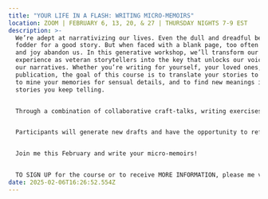 ```yaml
---
title: "YOUR LIFE IN A FLASH: WRITING MICRO-MEMOIRS"
location: ZOOM | FEBRUARY 6, 13, 20, & 27 | THURSDAY NIGHTS 7-9 EST
description: >-
  We’re adept at narrativizing our lives. Even the dull and dreadful become
  fodder for a good story. But when faced with a blank page, too often our skill
  and joy abandon us. In this generative workshop, we’ll transform our rich
  experience as veteran storytellers into the key that unlocks our voices and
  our narratives. Whether you’re writing for yourself, your loved ones, or for
  publication, the goal of this course is to translate your stories to the page,
  to mine your memories for sensual details, and to find new meanings in the
  stories you keep telling.


  Through a combination of collaborative craft-talks, writing exercises, and peer feedback, participants will develop the tools to infuse their writing with detail, tension, and purpose. This class welcomes beginning and experienced writers alike. 


  Participants will generate new drafts and have the opportunity to refine their work through in class constructive feedback. The course is $200 for the month and will meet over Zoom.


  Join me this February and write your micro-memoirs! 


  TO SIGN UP for the course or to receive MORE INFORMATION, please me via the website contact page.
date: 2025-02-06T16:26:52.554Z
---
```

